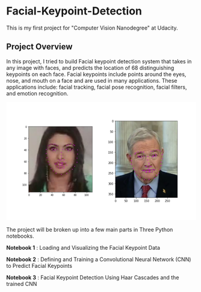 [//]: # (Image References)

[image1]: ./images/key_pts_example.png "Facial Keypoint Detection"

# Facial-Keypoint-Detection
This is my first project for "Computer Vision Nanodegree" at Udacity.

## Project Overview
In this project, I tried to build Facial keypoint detection system that takes in any image with faces, and predicts the location of 68 distinguishing keypoints on each face. Facial keypoints include points around the eyes, nose, and mouth on a face and are used in many applications. These applications include: facial tracking, facial pose recognition, facial filters, and emotion recognition.


![Facial Keypoint Detection][image1]

The project will be broken up into a few main parts in Three Python notebooks.

__Notebook 1__ : Loading and Visualizing the Facial Keypoint Data

__Notebook 2__ : Defining and Training a Convolutional Neural Network (CNN) to Predict Facial Keypoints

__Notebook 3__ : Facial Keypoint Detection Using Haar Cascades and the trained CNN
